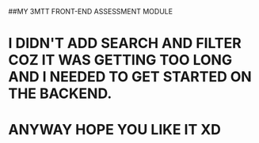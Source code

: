##MY 3MTT FRONT-END ASSESSMENT MODULE
# I DIDN'T ADD SEARCH AND FILTER COZ IT WAS GETTING TOO LONG AND I NEEDED TO GET STARTED ON THE BACKEND.
# ANYWAY HOPE YOU LIKE IT XD